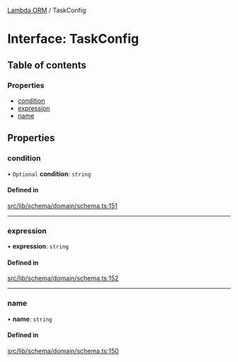 [Lambda ORM](../README.md) / TaskConfig

# Interface: TaskConfig

## Table of contents

### Properties

- [condition](TaskConfig.md#condition)
- [expression](TaskConfig.md#expression)
- [name](TaskConfig.md#name)

## Properties

### condition

• `Optional` **condition**: `string`

#### Defined in

[src/lib/schema/domain/schema.ts:151](https://github.com/lambda-orm/lambdaorm-base/blob/ff21366/src/lib/schema/domain/schema.ts#L151)

___

### expression

• **expression**: `string`

#### Defined in

[src/lib/schema/domain/schema.ts:152](https://github.com/lambda-orm/lambdaorm-base/blob/ff21366/src/lib/schema/domain/schema.ts#L152)

___

### name

• **name**: `string`

#### Defined in

[src/lib/schema/domain/schema.ts:150](https://github.com/lambda-orm/lambdaorm-base/blob/ff21366/src/lib/schema/domain/schema.ts#L150)
